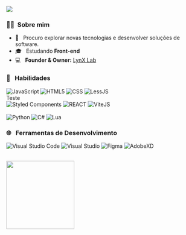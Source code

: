 ![](https://komarev.com/ghpvc/?username=marquezzx&color=006bed)

<h3> 🙋‍♂️ &nbsp;Sobre mim </h3>

- 🤔 &nbsp; Procuro explorar novas tecnologias e desenvolver soluções de software.
- 🎓 &nbsp; Estudando **Front-end**
- 💻 &nbsp; __Founder & Owner:__ [LynX Lab](https://lynx-lab.net/) 

<h3> 🚀 &nbsp; Habilidades </h3>

  ![JavaScript](https://img.shields.io/badge/-JavaScript-333333?style=flat&logo=javascript)
  ![HTML5](https://img.shields.io/badge/-HTML5-333333?style=flat&logo=HTML5)
  ![CSS](https://img.shields.io/badge/-CSS-333333?style=flat&logo=CSS3&logoColor=0182dd)
  ![LessJS](https://img.shields.io/badge/-LessJS-333333?style=flat&logo=less&logoColor=0182dd)
  <br>
  Teste
  <br>
  ![Styled Components](https://img.shields.io/badge/-Styled%20Components-333333?style=flat&logo=styledcomponents)
  ![REACT](https://img.shields.io/badge/-REACT-333333?style=flat&logo=React)
  ![ViteJS](https://img.shields.io/badge/-VITE-333333?style=flat&logo=Vite)
  <br>
  <br>
  ![Python](https://img.shields.io/badge/-PYTHON-333333?style=flat&logo=Arduino)
  ![C#](https://img.shields.io/badge/-CSHARP-333333?style=flat&logo=C#)
  ![Lua](https://img.shields.io/badge/-LUA-333333?style=flat&logo=Lua&logoColor=0182dd)


<h3> 🌐 &nbsp; Ferramentas de Desenvolvimento </h3>

  ![Visual Studio Code](https://img.shields.io/badge/-Visual%20Studio%20Code-333333?style=flat&logo=visual-studio-code&logoColor=23a9f2)
  ![Visual Studio](https://img.shields.io/badge/-Visual%20Studio-333333?style=flat&logo=visual-studio&logoColor=c18ef1)
  ![Figma](https://img.shields.io/badge/-Figma-333333?style=flat&logo=figma)
  ![AdobeXD](https://img.shields.io/badge/-AdobeXD-333333?style=flat&logo=AdobeXD)


<br/>

<a href="https://github.com/marquezzx">
  <img height="180em" src="https://github-readme-stats.vercel.app/api?username=marquezzx&theme=react&show_icons=true" />
</a>
